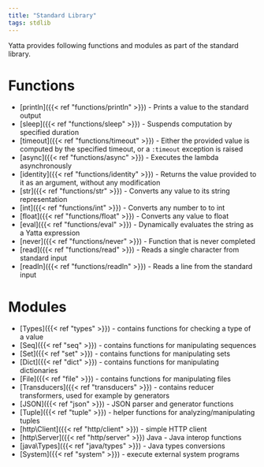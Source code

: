 ```yaml
---
title: "Standard Library"
tags: stdlib
---
```


Yatta provides following functions and modules as part of the standard library.

# Functions
* [println]({{< ref "functions/println" >}}) - Prints a value to the standard output
* [sleep]({{< ref "functions/sleep" >}}) - Suspends computation by specified duration
* [timeout]({{< ref "functions/timeout" >}}) - Either the provided value is computed by the specified timeout, or a `:timeout` exception is raised
* [async]({{< ref "functions/async" >}}) - Executes the lambda asynchronously
* [identity]({{< ref "functions/identity" >}}) - Returns the value provided to it as an argument, without any modification
* [str]({{< ref "functions/str" >}}) - Converts any value to its string representation
* [int]({{< ref "functions/int" >}}) - Converts any number to to int
* [float]({{< ref "functions/float" >}}) - Converts any value to float
* [eval]({{< ref "functions/eval" >}}) - Dynamically evaluates the string as a Yatta expression
* [never]({{< ref "functions/never" >}}) - Function that is never completed
* [read]({{< ref "functions/read" >}}) - Reads a single character from standard input
* [readln]({{< ref "functions/readln" >}}) - Reads a line from the standard input


# Modules
* [Types]({{< ref "types" >}}) - contains functions for checking a type of a value
* [Seq]({{< ref "seq" >}}) - contains functions for manipulating sequences
* [Set]({{< ref "set" >}}) - contains functions for manipulating sets
* [Dict]({{< ref "dict" >}}) - contains functions for manipulating dictionaries
* [File]({{< ref "file" >}}) - contains functions for manipulating files
* [Transducers]({{< ref "transducers" >}}) - contains reducer transformers, used for example by generators
* [JSON]({{< ref "json" >}}) - JSON parser and generator functions
* [Tuple]({{< ref "tuple" >}}) - helper functions for analyzing/manipulating tuples
* [http\Client]({{< ref "http/client" >}}) - simple HTTP client
* [http\Server]({{< ref "http/server" >}}) Java - Java interop functions
* [java\Types]({{< ref "java/types" >}}) - Java types conversions
* [System]({{< ref "system" >}}) - execute external system programs
